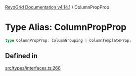 [RevoGrid Documentation v4.14.1](README.md) / ColumnPropProp

# Type Alias: ColumnPropProp

```ts
type ColumnPropProp: ColumnGrouping | ColumnTemplateProp;
```

## Defined in

[src/types/interfaces.ts:266](https://github.com/revolist/revogrid/blob/925db466c3d20933669e374666cd0ddbe00cac19/src/types/interfaces.ts#L266)
